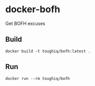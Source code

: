 # docker-bofh
Get BOFH excuses

## Build
`docker build -t toughiq/bofh:latest .`

## Run
`docker run --rm toughiq/bofh`
